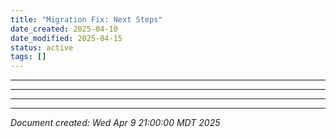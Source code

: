 ```yaml
---
title: "Migration Fix: Next Steps"
date_created: 2025-04-10
date_modified: 2025-04-15
status: active
tags: []
---
```


---

---

---

---


*Document created: Wed Apr 9 21:00:00 MDT 2025*
